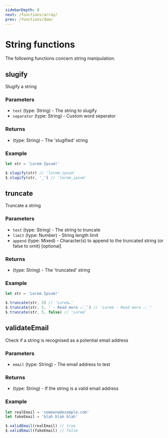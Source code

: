 ```yaml
---
sidebarDepth: 0
next: /functions/array/
prev: /functions/dom/
---
```


# String functions

The following functions concern string manipulation.

## slugify

Slugify a string

### Parameters

- `text` (type: String) - The string to slugify
- `separator` (type: String) - Custom word seperator

### Returns

- (type: String) - The 'slugified' string

### Example

```js
let str = 'Lorem Ipsum!'

$.slugify(str) // 'lorem-ipsum'
$.slugify(str, '_') // 'lorem_ipsum'
```

## truncate

Truncate a string

### Parameters

- `text` (type: String) - The string to truncate
- `limit` (type: Number) - String length limit
- `append` (type: Mixed) - Character(s) to append to the truncated string (or false to omit) [optional]

### Returns

- (type: String) - The 'truncated' string

### Example

```js
let str = 'Lorem Ipsum!'

$.truncate(str, 5) // 'Lorem…'
$.truncate(str, 5, ' - Read more 👉🏻') // 'Lorem - Read more 👉🏻'
$.truncate(str, 5, false) // 'Lorem'
```

## validateEmail

Check if a string is recognised as a potential email address

### Parameters

- `email` (type: String) - The email address to test

### Returns

- (type: String) - If the string is a valid email address

### Example

```js
let realEmail = 'someone@example.com'
let fakeEmail = 'blah blah blah'

$.validEmail(realEmail) // true
$.validEmail(fakeEmail) // false
```
